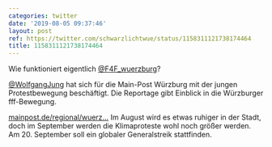 ```yaml
---
categories: twitter
date: '2019-08-05 09:37:46'
layout: post
ref: https://twitter.com/schwarzlichtwue/status/1158311121738174464
title: 1158311121738174464
---
```

Wie funktioniert eigentlich [@F4F_wuerzburg](https://twitter.com/F4F_wuerzburg)?

[@WolfgangJung](https://twitter.com/WolfgangJung) hat sich für die Main-Post Würzburg mit der jungen Protestbewegung beschäftigt. Die Reportage gibt Einblick in die Würzburger fff-Bewegung.

[mainpost.de/regional/wuerz…](https://www.mainpost.de/regional/wuerzburg/So-funktioniert-Fridays-for-Future-in-Wuerzburg;art735,10288762) 
Im August wird es etwas ruhiger in der Stadt, doch im September werden die Klimaproteste wohl noch größer werden. Am 20. September soll ein globaler Generalstreik stattfinden. 